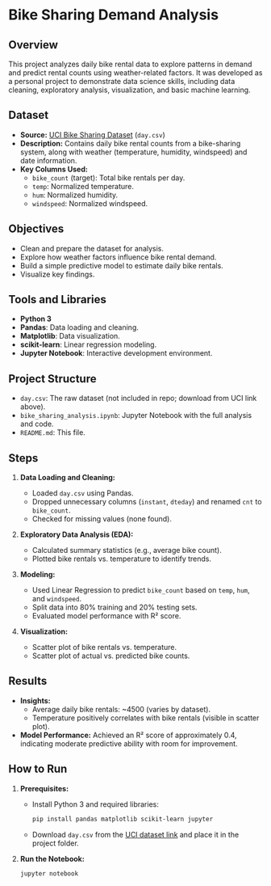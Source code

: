 # Bike Sharing Demand Analysis

## Overview
This project analyzes daily bike rental data to explore patterns in demand and predict rental counts using weather-related factors. It was developed as a personal project to demonstrate data science skills, including data cleaning, exploratory analysis, visualization, and basic machine learning.

## Dataset
- **Source:** [UCI Bike Sharing Dataset](https://archive.ics.uci.edu/dataset/275/bike+sharing+dataset) (`day.csv`)
- **Description:** Contains daily bike rental counts from a bike-sharing system, along with weather (temperature, humidity, windspeed) and date information.
- **Key Columns Used:**
  - `bike_count` (target): Total bike rentals per day.
  - `temp`: Normalized temperature.
  - `hum`: Normalized humidity.
  - `windspeed`: Normalized windspeed.

## Objectives
- Clean and prepare the dataset for analysis.
- Explore how weather factors influence bike rental demand.
- Build a simple predictive model to estimate daily bike rentals.
- Visualize key findings.

## Tools and Libraries
- **Python 3**
- **Pandas**: Data loading and cleaning.
- **Matplotlib**: Data visualization.
- **scikit-learn**: Linear regression modeling.
- **Jupyter Notebook**: Interactive development environment.

## Project Structure
- `day.csv`: The raw dataset (not included in repo; download from UCI link above).
- `bike_sharing_analysis.ipynb`: Jupyter Notebook with the full analysis and code.
- `README.md`: This file.

## Steps
1. **Data Loading and Cleaning:**
   - Loaded `day.csv` using Pandas.
   - Dropped unnecessary columns (`instant`, `dteday`) and renamed `cnt` to `bike_count`.
   - Checked for missing values (none found).

2. **Exploratory Data Analysis (EDA):**
   - Calculated summary statistics (e.g., average bike count).
   - Plotted bike rentals vs. temperature to identify trends.

3. **Modeling:**
   - Used Linear Regression to predict `bike_count` based on `temp`, `hum`, and `windspeed`.
   - Split data into 80% training and 20% testing sets.
   - Evaluated model performance with R² score.

4. **Visualization:**
   - Scatter plot of bike rentals vs. temperature.
   - Scatter plot of actual vs. predicted bike counts.

## Results
- **Insights:**
  - Average daily bike rentals: ~4500 (varies by dataset).
  - Temperature positively correlates with bike rentals (visible in scatter plot).
- **Model Performance:** Achieved an R² score of approximately 0.4, indicating moderate predictive ability with room for improvement.

## How to Run
1. **Prerequisites:**
   - Install Python 3 and required libraries:
     ```bash
     pip install pandas matplotlib scikit-learn jupyter
     ```
   - Download `day.csv` from the [UCI dataset link](https://archive.ics.uci.edu/dataset/275/bike+sharing+dataset) and place it in the project folder.

2. **Run the Notebook:**
   ```bash
   jupyter notebook